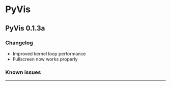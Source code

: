 # PyVis

## PyVis 0.1.3a

### Changelog

- Improved kernel loop performance
- Fullscreen now works properly

### Known issues

---
